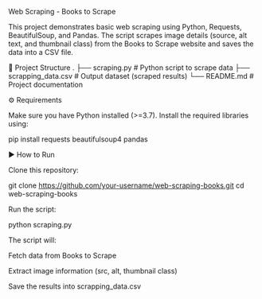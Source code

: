 Web Scraping - Books to Scrape

This project demonstrates basic web scraping using Python, Requests, BeautifulSoup, and Pandas.
The script scrapes image details (source, alt text, and thumbnail class) from the Books to Scrape
 website and saves the data into a CSV file.

📂 Project Structure
.
├── scraping.py          # Python script to scrape data
├── scrapping_data.csv   # Output dataset (scraped results)
└── README.md            # Project documentation

⚙️ Requirements

Make sure you have Python installed (>=3.7).
Install the required libraries using:

pip install requests beautifulsoup4 pandas

▶️ How to Run

Clone this repository:

git clone https://github.com/your-username/web-scraping-books.git
cd web-scraping-books


Run the script:

python scraping.py


The script will:

Fetch data from Books to Scrape

Extract image information (src, alt, thumbnail class)

Save the results into scrapping_data.csv
